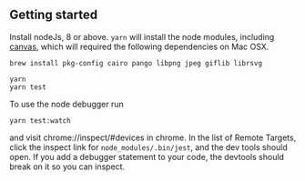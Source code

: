 ## Getting started

Install nodeJs, 8 or above.  `yarn` will install the node modules, including [canvas](https://www.npmjs.com/package/canvas), which will required the following dependencies on Mac OSX.


`brew install pkg-config cairo pango libpng jpeg giflib librsvg`


```
yarn
yarn test
```

To use the node debugger run

```
yarn test:watch
```

and visit chrome://inspect/#devices in chrome. In the list of Remote Targets, click the inspect link for `node_modules/.bin/jest`, and the dev tools should open.  If you add a debugger statement to your code, the devtools should break on it so you can inspect.
